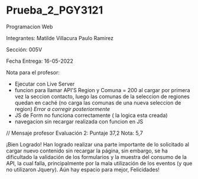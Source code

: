 # Prueba_2_PGY3121
Programacion Web

Integrantes:
Matilde Villacura
Paulo Ramirez 

Sección: 
005V

Fecha Entrega:
16-05-2022


Nota para el profesor:
* Ejecutar con Live Server
* funcion para llamar API'S Region y Comuna = 200 al cargar por primera vez la seccion contacto,
  luego las comunas de la seleccion de regiones quedan en caché (no carga las comunas de una nueva
  seleccion de region) *Error a corregir posteriormente*
* JS de Form no funciona correctamente ( la logica esta creada)
* navegacion sin recargar realizada con funcion en JS 

// Mensaje profesor Evaluación 2:
Puntaje 37,2
Nota: 5,7

 ¡Bien Logrado!
Han logrado realizar una parte importante de lo solicitado al cargar nuevo contenido sin recargar la página, sin embargo, se ha dificultado la validación de los formularios y la muestra del consumo de la API, la cual falla, principalmente por la mala utilización de los eventos (y que no utilizaron Jquery).
Aún hay espacio para mejor, Felicidades!

